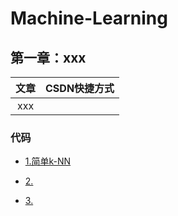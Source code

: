 # Machine-Learning
	
## 第一章：xxx

|   文章   |  CSDN快捷方式    |
| :--------: | :--------: |
| xxx | | [](https://github.com/ "悬停显示") |

### 代码

* [1.简单k-NN](https://github.com/ "悬停显示")

* [2.](https://github.com/ "悬停显示")

* [3.](https://github.com/ "悬停显示")
